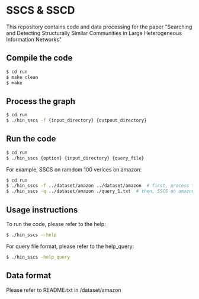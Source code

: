 # SSCS & SSCD

This repository contains code and data processing for the paper "Searching and Detecting Structurally Similar Communities in Large Heterogeneous Information Networks"

## Compile the code
```sh
$ cd run
$ make clean
$ make
```

## Process the graph
```sh
$ cd run
$ ./hin_sscs -f {input_directory} {outpout_directory}
```


## Run the code
```sh
$ cd run
$ ./hin_sscs {option} {input_directory} {query_file}
```

For example, SSCS on ramdom 100 verices on amazon:

```sh
$ cd run                                    
$ ./hin_sscs -f ../dataset/amazon ../dataset/amazon  # first, process the graph
$ ./hin_sscs -q ../dataset/amazon ./query_1.txt  # then, SSCS on amazon
```

## Usage instructions
To run the code, please refer to the help: 
```sh
$ ./hin_sscs --help
```

For query file format, please refer to the help_query: 
```sh
$ ./hin_sscs -help_query
```

## Data format
Please refer to README.txt in /dataset/amazon